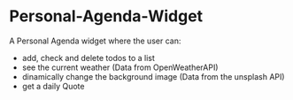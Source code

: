 # Personal-Agenda-Widget
A Personal Agenda widget where the user can:
* add, check and delete todos to a list
* see the current weather (Data from OpenWeatherAPI)
* dinamically change the background image (Data from the unsplash API)
* get a daily Quote
